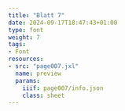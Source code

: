 ```yaml
---
title: "Blatt 7"
date: 2024-09-17T18:47:43+01:00
type: font
weight: 7
tags:
- Font
resources:
- src: "page007.jxl"
  name: preview
  params:
    iiif: page007/info.json
    class: sheet
---
```


